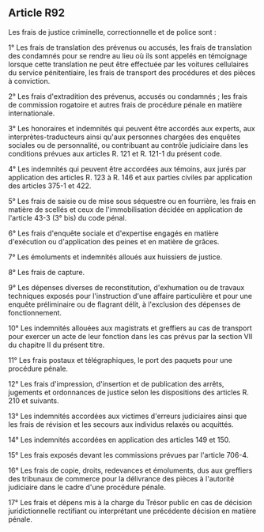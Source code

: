 Article R92
----
Les frais de justice criminelle, correctionnelle et de police sont :

1° Les frais de translation des prévenus ou accusés, les frais de translation
des condamnés pour se rendre au lieu où ils sont appelés en témoignage lorsque
cette translation ne peut être effectuée par les voitures cellulaires du service
pénitentiaire, les frais de transport des procédures et des pièces à conviction.

2° Les frais d'extradition des prévenus, accusés ou condamnés ; les frais de
commission rogatoire et autres frais de procédure pénale en matière
internationale.

3° Les honoraires et indemnités qui peuvent être accordés aux experts, aux
interprètes-traducteurs ainsi qu'aux personnes chargées des enquêtes sociales ou
de personnalité, ou contribuant au contrôle judiciaire dans les conditions
prévues aux articles R. 121 et R. 121-1 du présent code.

4° Les indemnités qui peuvent être accordées aux témoins, aux jurés par
application des articles R. 123 à R. 146 et aux parties civiles par application
des articles 375-1 et 422.

5° Les frais de saisie ou de mise sous séquestre ou en fourrière, les frais en
matière de scellés et ceux de l'immobilisation décidée en application de
l'article 43-3 (3° bis) du code pénal.

6° Les frais d'enquête sociale et d'expertise engagés en matière d'exécution ou
d'application des peines et en matière de grâces.

7° Les émoluments et indemnités alloués aux huissiers de justice.

8° Les frais de capture.

9° Les dépenses diverses de reconstitution, d'exhumation ou de travaux
techniques exposés pour l'instruction d'une affaire particulière et pour une
enquête préliminaire ou de flagrant délit, à l'exclusion des dépenses de
fonctionnement.

10° Les indemnités allouées aux magistrats et greffiers au cas de transport pour
exercer un acte de leur fonction dans les cas prévus par la section VII du
chapitre II du présent titre.

11° Les frais postaux et télégraphiques, le port des paquets pour une procédure
pénale.

12° Les frais d'impression, d'insertion et de publication des arrêts, jugements
et ordonnances de justice selon les dispositions des articles R. 210 et
suivants.

13° Les indemnités accordées aux victimes d'erreurs judiciaires ainsi que les
frais de révision et les secours aux individus relaxés ou acquittés.

14° Les indemnités accordées en application des articles 149 et 150.

15° Les frais exposés devant les commissions prévues par l'article 706-4.

16° Les frais de copie, droits, redevances et émoluments, dus aux greffiers des
tribunaux de commerce pour la délivrance des pièces à l'autorité judiciaire dans
le cadre d'une procédure pénale.

17° Les frais et dépens mis à la charge du Trésor public en cas de décision
juridictionnelle rectifiant ou interprétant une précédente décision en matière
pénale.
